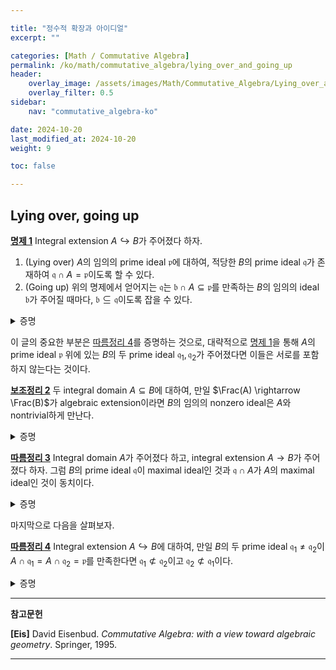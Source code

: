 ```yaml
---

title: "정수적 확장과 아이디얼"
excerpt: ""

categories: [Math / Commutative Algebra]
permalink: /ko/math/commutative_algebra/lying_over_and_going_up
header:
    overlay_image: /assets/images/Math/Commutative_Algebra/Lying_over_and_going_up.png
    overlay_filter: 0.5
sidebar: 
    nav: "commutative_algebra-ko"

date: 2024-10-20
last_modified_at: 2024-10-20
weight: 9

toc: false

---
```


## Lying over, going up

<div class="proposition" markdown="1">

<ins id="prop1">**명제 1**</ins> Integral extension $A\hookrightarrow B$가 주어졌다 하자.

1. (Lying over) $A$의 임의의 prime ideal $\mathfrak{p}$에 대하여, 적당한 $B$의 prime ideal $\mathfrak{q}$가 존재하여 $\mathfrak{q}\cap A=\mathfrak{p}$이도록 할 수 있다.
2. (Going up) 위의 명제에서 얻어지는 $\mathfrak{q}$는 $\mathfrak{b}\cap A\subseteq \mathfrak{p}$를 만족하는 $B$의 임의의 ideal $\mathfrak{b}$가 주어질 때마다, $\mathfrak{b}\subseteq \mathfrak{q}$이도록 잡을 수 있다. 

</div>
<details class="proof" markdown="1">
<summary>증명</summary>

우선 둘째 결과에서, 만일 $A\hookrightarrow B$가 integral extension이라면 $B$의 임의의 ideal $\mathfrak{b}$에 대하여 다음의 ring homomorphism

$$\frac{A}{A\cap \mathfrak{b}}\hookrightarrow \frac{B}{\mathfrak{b}}$$ 

또한 integral extension인 것을 안다. 따라서, 일반성을 잃지 않고 $\mathfrak{b}=0$이라 가정해도 충분하고, 이는 정확히 첫째 결과를 보이는 것과 같다.

따라서 주어진 prime ideal $\mathfrak{p}\subseteq A$에 대하여, $\mathfrak{q}\cap A=\mathfrak{p}$를 만족하는 $B$의 prime ideal $\mathfrak{q}$를 찾으면 충분하다. 

한편, $S=A\setminus \mathfrak{p}$라 하면, $A \hookrightarrow B$가 integral이라면 $S^{-1}A \rightarrow S^{-1}B$ 또한 그러하다. 따라서 $A$가 maximal ideal $\mathfrak{p}$를 갖는 local ring인 경우만 생각하면 충분하다. 이러한 상황에서, $\mathfrak{p}B$를 포함하는 $B$의 maximal ideal의 preimage는 반드시 $\mathfrak{p}$가 되어야 하므로, $\mathfrak{p}B=B$가 아닌 한 이 maximal ideal이 우리가 찾는 $B$의 prime ideal이 된다. 

결론에 반하여 $\mathfrak{p}B=B$라 가정하자. 그럼 $1\in B$는 $\mathfrak{p}$의 원소들의 $B$-linear combination

$$1=\sum_{i=1}^n b_i a_i,\qquad a_i\in \mathfrak{p},\quad b_i\in B$$

으로 쓰여질 수 있다. 이제 $b_i$들로 생성되는 $B$의 $A$-subalgebra를 $B'$라 하자. 그럼 $B'$의 모든 원소는 integral이며, $B$는 $A$-algebra로서 유한하게 생성된다. 따라서 [§정수적 확장, ⁋보조정리 4](/ko/math/commutative_algebra/integral_extension#lem4)에 의하여 $B'$는 $A$-module로서 유한하게 생성된다. 이제 [§정수적 확장, ⁋보조정리 8](/ko/math/commutative_algebra/integral_extension#lem8)을 적용하면 $B'=0$이므로 모순이다. 

</details>

이 글의 중요한 부분은 [따름정리 4](#cor4)를 증명하는 것으로, 대략적으로 [명제 1](#prop1)을 통해 $A$의 prime ideal $\mathfrak{p}$ 위에 있는 $B$의 두 prime ideal $\mathfrak{q}_1, \mathfrak{q}_2$가 주어졌다면 이들은 서로를 포함하지 않는다는 것이다. 

<div class="proposition" markdown="1">

<ins id="lem2">**보조정리 2**</ins> 두 integral domain $A\subseteq B$에 대하여, 만일 $\Frac(A) \rightarrow \Frac(B)$가 algebraic extension이라면 $B$의 임의의 nonzero ideal은 $A$와 nontrivial하게 만난다.

</div>
<details class="proof" markdown="1">
<summary>증명</summary>

이를 위해서는 $B$의 principal ideal들만 생각하면 충분하다. $b\in B$로 생성되는 임의의 principal ideal을 생각하자. 그럼 $\Frac(B)$가 $\Frac(A)$의 algebraic extension이므로, 

$$a_nb^n+\cdots+a_1b+a_0=0,\qquad a_i\in \Frac(A)$$

이도록 할 수 있다. 이제 $a_i$들의 분모들의 최소공배수를 양변에 곱하고, 필요하다면 $b$의 거듭제곱으로 양변을 적절히 나눠서 각각의 $a_i$들이 모두 $A$의 원소이고, $a_0\neq 0$이도록 할 수 있다. 그럼 $a_0$은 $b$로 생성되는 principal ideal에 속한다.

</details>

<div class="proposition" markdown="1">

<ins id="cor3">**따름정리 3**</ins> Integral domain $A$가 주어졌다 하고, integral extension $A \rightarrow B$가 주어졌다 하자. 그럼 $B$의 prime ideal $\mathfrak{q}$이 maximal ideal인 것과 $\mathfrak{q}\cap A$가 $A$의 maximal ideal인 것이 동치이다.

</div>
<details class="proof" markdown="1">
<summary>증명</summary>

이 또한 [명제 1](#prop1)의 증명에서와 마찬가지로, $\mathfrak{q}\cap A$와 $\mathfrak{q}$로 각각 quotient를 취해주면, 두 integral domain $A,B$ 그리고 integral extension $A \hookrightarrow B$가 주어졌을 떄, $A$가 field인 것과 $B$가 field인 것이 동치라는 것을 보이면 충분하다. 한편, 만일 $A$가 field라면 [보조정리 2](#lem2)에 의하여 $B$는 nonzero ideal을 갖지 않아야 한다. 즉, $B$는 field이다. 

따라서 $B$가 field임을 가정하고 $A$가 field임을 보이면 충분하다. $A$의 maximal ideal $\mathfrak{m}$이 주어졌다 하자. 그럼 [명제 1](#prop1)에 의하여, 우리는 적당한 $B$의 prime ideal $\mathfrak{q}$가 존재하여 $\mathfrak{q}\cap A= \mathfrak{m}$이 성립하도록 할 수 있다. 그런데 $B$는 field이므로, $\mathfrak{q}=0$이고 따라서 $\mathfrak{m}=0$이다. 이로부터 원하는 결과를 얻는다. 

</details>

마지막으로 다음을 살펴보자. 

<div class="proposition" markdown="1">

<ins id="cor4">**따름정리 4**</ins> Integral extension $A\hookrightarrow B$에 대하여, 만일 $B$의 두 prime ideal $\mathfrak{q}_1\neq \mathfrak{q}_2$이 $A\cap \mathfrak{q}_1=A\cap \mathfrak{q}_2=\mathfrak{p}$를 만족한다면 $\mathfrak{q}_1\not\subset \mathfrak{q}_2$이고 $\mathfrak{q}_2\not\subset \mathfrak{q}_1$이다.

</div>
<details class="proof" markdown="1">
<summary>증명</summary>

결론에 반하여 $\mathfrak{q}\_1\subseteq \mathfrak{q}\_2$라 가정하고 $A\cap \mathfrak{q}\_1=A\cap \mathfrak{q}\_2=\mathfrak{p}$라 하자. 그럼 $A$에서는 $\mathfrak{p}$로, $B$에서는 $\mathfrak{q}\_1$으로 quotient를 취하여, 주어진 상황을 integral domain $B$와 $\mathfrak{q}\_1=0$, 그리고 $\mathfrak{q}\_2\cap A=0$이 성립하도록 바꿔줄 수 있다. 그런데 $B$의 원소들에 대해 성립하는 integral equation들은 $\mathfrak{p}$로 quotient를 취하여도 그대로 integral equation이 되며, 특히 $\Frac(B)$가 $\Frac(A)$의 algebraic extension이 된다. 따라서 [보조정리 2](#lem2)에 의하여 원하는 결과를 얻는다. 

</details>

---

**참고문헌**

**[Eis]** David Eisenbud. *Commutative Algebra: with a view toward algebraic geometry*. Springer, 1995.

---